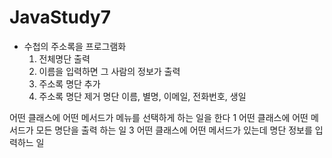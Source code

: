 # JavaStudy7

- 수첩의 주소록을 프로그램화
    1) 전체명단 출력
    2) 이름을 입력하면 그 사람의 정보가 출력
    3) 주소록 명단 추가
    4) 주소록 명단 제거
명단
	이름, 별명, 이메일, 전화번호, 생일   
	
어떤 클래스에 어떤 메서드가 메뉴를 선택하게 하는 일을 한다
1 어떤 클래스에 어떤 메서드가 모든 명단을 출력 하는 일
3 어떤 클래스에 어떤 메서드가 있는데 명단 정보를 입력하느 일




